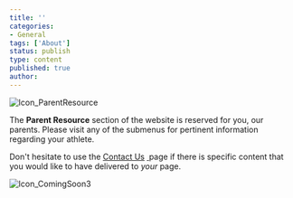 ```yaml
---
title: ''
categories:
- General
tags: ['About']
status: publish
type: content
published: true
author: 
---
```

![Icon_ParentResource](http://mvcowboysfootball.files.wordpress.com/1996/08/icon_parentresource.gif?w=470)

The **Parent Resource** section of the website is reserved for you, our parents. Please visit any of the submenus for pertinent information regarding your athlete.

Don't hesitate to use the [Contact Us](http://mvcowboysfootball.com/contact-us/ "contact") [ ](http://mvcowboysfootball.com/contact-us/ "contact")page if there is specific content that you would like to have delivered to _your_ page.

![Icon_ComingSoon3](http://mvcowboysfootball.files.wordpress.com/1996/08/icon_comingsoon3.jpg?w=147)

